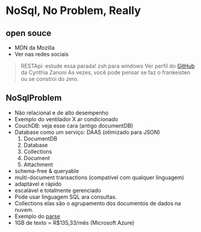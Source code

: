 # NoSql, No Problem, Really

## open souce

- MDN da Mozilla
- Ver nas redes sociais

> RESTApi: estude essa parada!
> zsh para windows
> Ver perfil do [GitHub](http://github.com/cynthiazanoni) da Cynthia Zanoni
> As vezes, você pode pensar se faz o frankeisten ou se constroi do zero.

## NoSqlProblem

- Não relacional e de alto desempenho
- Exemplo do ventilador X ar condicionado
- CouchDB: veja esse cara (antigo documentDB)
- Database como um serviço: DAAS (otimizado para JSON)
    1. DocumentDB
    1. Database
    1. Collections
    1. Document
    1. Attachment
- schema-free & queryable
- multi-document transactions (compatível com qualquer linguagem)
- adaptável e rápido
- escalável e totalmente gerenciado
- Pode usar linguagem SQL ara consultas.
- Collections elas são o agrupamento dos documentos de dados na nuvem.
- Exemplo do [parse](http://parse.com)
- 1GB de texto = R$135,33/mês (Microsoft Azure)